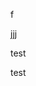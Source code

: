 <div class="warning"><p>f</p></div>
<div class="question"><p>jjj</p></div>

<div class="warning"><p>test</p></div>
<div class="question" id="demo"><p>test</p></div>
